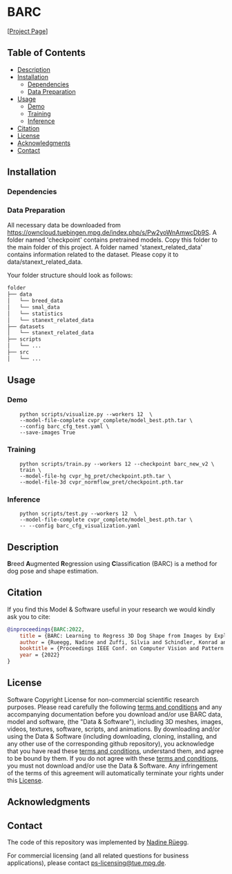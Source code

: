 # BARC
[[Project Page](https://barc.is.tue.mpg.de/)] 


## Table of Contents
  * [Description](#description)
  * [Installation](#installation)
    * [Dependencies](#dependencies)
    * [Data Preparation](#data-preparation)
  * [Usage](#usage)
    * [Demo](#demo)
    * [Training](#training)
    * [Inference](#inference)
  * [Citation](#citation)
  * [License](#license)
  * [Acknowledgments](#acknowledgments)
  * [Contact](#contact)



## Installation

### Dependencies

### Data Preparation

All necessary data be downloaded from https://owncloud.tuebingen.mpg.de/index.php/s/Pw2yoWnAmwcDb9S. A folder named 'checkpoint' contains pretrained models. Copy this folder to the main folder of this project. A folder named 'stanext_related_data' contains information related to the dataset. Please copy it to data/stanext_related_data.

Your folder structure should look as follows:
```bash
folder
├── data
│   └── breed_data
│   └── smal_data
│   └── statistics
│   └── stanext_related_data
├── datasets
│   └── stanext_related_data
├── scripts
│   └── ...
├── src
│   └── ...
```

## Usage

### Demo
```shell
    python scripts/visualize.py --workers 12  \
    --model-file-complete cvpr_complete/model_best.pth.tar \
    --config barc_cfg_test.yaml \
    --save-images True
```

### Training
```shell
    python scripts/train.py --workers 12 --checkpoint barc_new_v2 \
    train \
    --model-file-hg cvpr_hg_pret/checkpoint.pth.tar \
    --model-file-3d cvpr_normflow_pret/checkpoint.pth.tar
```

### Inference
```shell
    python scripts/test.py --workers 12  \
    --model-file-complete cvpr_complete/model_best.pth.tar \
    -- --config barc_cfg_visualization.yaml
```

## Description

**B**reed **A**ugmented **R**egression using **C**lassification (BARC) is a method for dog pose and shape estimation.

## Citation

If you find this Model & Software useful in your research we would kindly ask you to cite:

```bibtex
@inproceedings{BARC:2022,
    title = {BARC: Learning to Regress 3D Dog Shape from Images by Exploiting Breed Information},
    author = {Rueegg, Nadine and Zuffi, Silvia and Schindler, Konrad and Black, Michael J.},
    booktitle = {Proceedings IEEE Conf. on Computer Vision and Pattern Recognition (CVPR)},
    year = {2022}
}
```

## License

Software Copyright License for non-commercial scientific research purposes.
Please read carefully the following [terms and conditions](LICENSE) and any accompanying
documentation before you download and/or use BARC data, model and
software, (the "Data & Software"), including 3D meshes, images, videos,
textures, software, scripts, and animations. By downloading and/or using the
Data & Software (including downloading, cloning, installing, and any other use
of the corresponding github repository), you acknowledge that you have read
these [terms and conditions](LICENSE), understand them, and agree to be bound by them. If
you do not agree with these [terms and conditions](LICENSE), you must not download and/or
use the Data & Software. Any infringement of the terms of this agreement will
automatically terminate your rights under this [License](LICENSE).

## Acknowledgments


## Contact

The code of this repository was implemented by [Nadine Rüegg](mailto:nadine.rueegg@tuebingen.mpg.de).

For commercial licensing (and all related questions for business applications), please contact [ps-licensing@tue.mpg.de](mailto:ps-licensing@tue.mpg.de).

